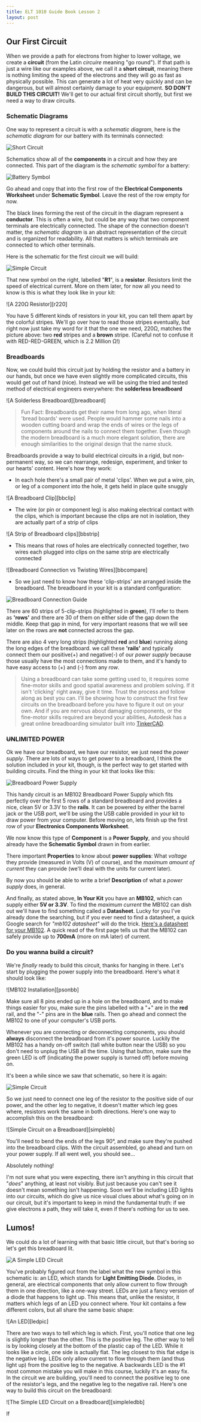 ```yaml
---
title: ELT 1010 Guide Book Lesson 2
layout: post
---
```


## Our First Circuit

When we provide a path for electrons from higher to lower voltage, we create a **circuit** (from the Latin _circuire_ meaning "go round"). If that path is just a wire like our examples above, we call it a **short circuit**, meaning there is nothing limiting the speed of the electrons and they will go as fast as physically possible. This can generate a lot of heat very quickly and can be dangerous, but will almost certainly damage to your equipment. **SO DON'T BUILD THIS CIRCUIT!** We'll get to our actual first circuit shortly, but first we need a way to draw circuits. 

### Schematic Diagrams
One way to represent a circuit is with a _schematic diagram_, here is the _schematic diagram_ for our battery with its terminals connected:

![Short Circuit][shortcircuit]

Schematics show all of the **components** in a circuit and how they are connected. This part of the diagram is the _schematic symbol_ for a battery:

![Battery Symbol][pssymbol]

Go ahead and copy that into the first row of the **Electrical Components Worksheet** under **Schematic Symbol**. Leave the rest of the row empty for now. 

The black lines forming the rest of the circuit in the diagram represent a **conductor**. This is often a wire, but could be any way that two component terminals are electrically connected. The shape of the connection doesn't matter, the _schematic diagram_ is an abstract representation of the circuit and is organized for readability. All that matters is which terminals are connected to which other terminals.

Here is the schematic for the first circuit we will build:

![Simple Circuit][simplecircuit]

That new symbol on the right, labelled "**R1**", is a **resistor**. Resistors limit the speed of electrical current. More on them later, for now all you need to know is this is what they look like in your kit:

![A 220Ω Resistor][r220]

You have 5 different kinds of resistors in your kit, you can tell them apart by the colorful stripes. We'll go over how to read those stripes eventually, but right now just take my word for it that the one we need, 220Ω, matches the picture above: two **red** stripes and a **brown** stripe. (Careful not to confuse it with RED-RED-GREEN, which is 2.2 Million Ω!)

### Breadboards

Now, we could build this circuit just by holding the resistor and a battery in our hands, but once we have even slightly more complicated circuits, this would get out of hand (nice). Instead we will be using the tried and tested method of electrical engineers everywhere: the **solderless breadboard** 

![A Solderless Breadboard][breadboard]

> Fun Fact: Breadboards get their name from long ago, when literal 'bread boards' were used. People would hammer some nails into a wooden cutting board and wrap the ends of wires or the legs of components around the nails to connect them together. Even though the modern breadboard is a much more elegant solution, there are enough similarities to the original design that the name stuck.

Breadboards provide a way to build electrical circuits in a rigid, but non-permanent way, so we can rearrange, redesign, experiment, and tinker to our hearts' content. Here's how they work:
* In each hole there's a small pair of metal 'clips'. When we put a wire, pin, or leg of a component into the hole, it gets held in place quite snuggly
  
![A Breadboard Clip][bbclip]

*  The wire (or pin or component leg) is also making electrical contact with the clips, which is important because the clips are not in isolation, they are actually part of a strip of clips

![A Strip of Breadboard clips][bbstrip]

* This means that rows of holes are electrically connected together, two wires each plugged into clips on the same strip are electrically connected

![Breadboard Connection vs Twisting Wires][bbcompare]

* So we just need to know how these 'clip-strips' are arranged inside the breadboard. The breadboard in your kit is a standard configuration:

![Breadboard Connection Guide](../images/breadboard.svg)

There are 60 strips of 5-clip-strips (highlighted in **green**), I'll refer to them as **'rows'** and there are 30 of them on either side of the gap down the middle. Keep that gap in mind, for very important reasons that we will see later on the rows are **not** connected across the gap.

There are also 4 very long strips (highlighted **red** and **blue**) running along the long edges of the breadboard. we call these **'rails'** and typically connect them our positive(+) and negative(-) of our *power supply* because those usually have the most connections made to them, and it's handy to have easy access to (+) and (-) from any *row*.

> Using a breadboard can take some getting used to, it requires some fine-motor skills and good spatial awareness and problem solving. If it isn't 'clicking' right away, give it time. Trust the process and follow along as best you can. I'll be showing how to construct the first few circuits on the breadboard before you have to figure it out on your own. And if you are nervous about damaging components, or the fine-motor skills required are beyond your abilities, Autodesk has a great online breadboarding simulator built into [TinkerCAD](https://www.tinkercad.com/).

### ~~UN~~LIMITED POWER

Ok we have our breadboard, we have our resistor, we just need the *power supply*. There are lots of ways to get power to a breadboard, I think the solution included in your kit, though, is the perfect way to get started with building circuits. Find the thing in your kit that looks like this:

![Breadboard Power Supply](../images/bbp.jpg)

This handy circuit is an MB102 Breadboard Power Supply which fits perfectly over the first 5 rows of a standard breadboard and provides a nice, clean 5V or 3.3V to the **rails**. It can be powered by either the barrel jack or the USB port, we'll be using the USB cable provided in your kit to draw power from your computer. Before moving on, lets finish up the first row of your **Electronics Components Worksheet**.

We now know this type of **Component** is a **Power Supply**, and you should already have the **Schematic Symbol** drawn in from earlier. 

There important **Properties** to know about **power supplies**: What *voltage* they provide (measured in Volts (V) of course), and the *maximum amount of current* they can provide (we'll deal with the units for current later).

By now you should be able to write a brief **Description** of what a *power supply* does, in general.

And finally, as stated above, **In Your Kit** you have an **MB102**, which can supply either **5V or 3.3V**. To find the *maximum current* the MB102 can dish out we'll have to find something called a **Datasheet**. Lucky for you I've already done the searching, but if you ever need to find a datasheet, a quick Google search for *"mb102 datasheet"* will do the trick. [Here's a datasheet for your MB102](https://components101.com/sites/default/files/component_datasheet/MB102-Datasheet.pdf). A quick read of the first page tells us that the MB102 can safely provide up to **700mA** (more on mA later) of current. 

### Do you wanna build a circuit?

We're *finally* ready to build this circuit, thanks for hanging in there. Let's start by plugging the power supply into the breadboard. Here's what it should look like:

![MB102 Installation][psonbb]

Make sure all 8 pins ended up in a hole on the breadboard, and to make things easier for you, make sure the pins labelled with a "+" are in the **red** rail, and the "-" pins are in the **blue** rails. Then go ahead and connect the MB102 to one of your computer's USB ports.

Whenever you are connecting or deconnecting components, you should **always** disconnect the breadboard from it's power source. Luckily the MB102 has a handy on-off switch (tall white button near the USB) so you don't need to unplug the USB all the time. Using that button, make sure the green LED is off (indicating the power supply is turned off) before moving on.

It's been a while since we saw that schematic, so here it is again:

![Simple Circuit][simplecircuit]

So we just need to connect one leg of the resistor to the positive side of our power, and the other leg to negative, it doesn't matter which leg goes where, resistors work the same in both directions. Here's one way to accomplish this on the breadboard:

![Simple Circuit on a Breadboard][simplebb]

You'll need to bend the ends of the legs 90°, and make sure they're pushed into the breadboard clips. With the circuit assembled, go ahead and turn on your power supply. If all went well, you should see...

Absolutely nothing!

I'm not sure what you were expecting, there isn't anything in this circuit that "*does*" anything, at least not visibly.  But just because you can't see it doesn't mean something isn't happening. Soon we'll be including LED lights into our circuits, which do give us nice visual clues about what's going on in our circuit, but it's important to keep in mind the fundamental truth: if we give electrons a path, they will take it, even if there's nothing for us to see.

## Lumos!

We could do a lot of learning with that basic little circuit, but that's boring so let's get this breadboard lit.

![A Simple LED Circuit][simpleLED]

You've probably figured out from the label what the new symbol in this schematic is: an LED, which stands for **Light Emitting Diode**. Diodes, in general, are electrical components that only allow current to flow through them in one direction, like a one-way street. LEDs are just a fancy version of a diode that happens to light up. This means that, unlike the resistor, it matters which legs of an LED you connect where. Your kit contains a few different colors, but all share the same basic shape:

![An LED][ledpic]

There are two ways to tell which leg is which. First, you'll notice that one leg is slightly longer than the other. This is the positive leg. The other way to tell is by looking closely at the bottom of the plastic cap of the LED. While it looks like a circle, one side is actually flat. The leg closest to this flat edge is the negative leg. LEDs only allow current to flow through them (and thus light up) from the positive leg to the negative. A backwards LED is the #1 most common mistake you will make in this course, luckily it's an easy fix. In the circuit we are building, you'll need to connect the positive leg to one of the resistor's legs, and the negative leg to the negative rail. Here's one way to build this circuit on the breadboard:

![The Simple LED Circuit on a Breadboard][simpleledbb]

If 




[shortcircuit]: ../images/schematics/circuit0b.svg
[pssymbol]: ../images/schematics/circuit0a.svg
[simplecircuit]: ../images/schematics/circuit1a-simple.svg
[bbp]: https://components101.com/sites/default/files/component_datasheet/MB102-Datasheet.pdf

[simpleLED]: ../images/schematics/circuit3-simpleled.svg